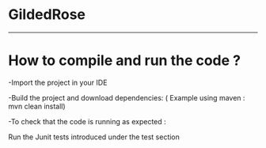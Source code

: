 # GildedRose


- - - - 
# How to compile and run the code ? #

-Import the project in your IDE 
 
-Build the project and download dependencies:  ( Example using maven :  mvn clean install)

-To check that the code is running as expected : 

Run the Junit tests introduced under the test section 
  
